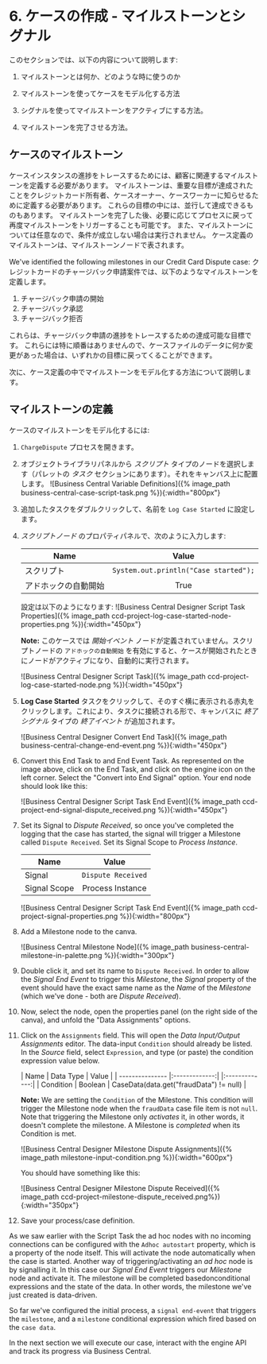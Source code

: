# 6. ケースの作成 - マイルストーンとシグナル

このセクションでは、以下の内容について説明します:

1. マイルストーンとは何か、どのような時に使うのか

2. マイルストーンを使ってケースをモデル化する方法

3. シグナルを使ってマイルストーンをアクティブにする方法。

4. マイルストーンを完了させる方法。

## ケースのマイルストーン

ケースインスタンスの進捗をトレースするためには、顧客に関連するマイルストーンを定義する必要があります。
マイルストーンは、重要な目標が達成されたことをクレジットカード所有者、ケースオーナー、ケースワーカーに知らせるために定義する必要があります。
これらの目標の中には、並行して達成できるものもあります。
マイルストーンを完了した後、必要に応じてプロセスに戻って再度マイルストーンをトリガーすることも可能です。
また、マイルストーンについては任意なので、条件が成立しない場合は実行されません。
ケース定義のマイルストーンは、マイルストーンノードで表されます。

We've identified the following milestones in our Credit Card Dispute case:
クレジットカードのチャージバック申請案件では、以下のようなマイルストーンを定義します。

1. チャージバック申請の開始
2. チャージバック承認
3. チャージバック拒否

これらは、チャージバック申請の進捗をトレースするための達成可能な目標です。
これらには特に順番はありませんので、ケースファイルのデータに何か変更があった場合は、いずれかの目標に戻ってくることができます。

次に、ケース定義の中でマイルストーンをモデル化する方法について説明します。

## マイルストーンの定義

ケースのマイルストーンをモデル化するには:

1. `ChargeDispute` プロセスを開きます。

2. オブジェクトライブラリパネルから _スクリプト_ タイプのノードを選択します（パレットの _タスク_ セクションにあります）。それをキャンバス上に配置します。
    ![Business Central Variable Definitions]({% image_path business-central-case-script-task.png %}){:width="800px"}
    
3. 追加したタスクをダブルクリックして、名前を `Log Case Started` に設定します。

4. _スクリプトノード_ のプロパティパネルで、次のように入力します:

    | Name            | Value     |
    | --------------- |:-------------:|
    | スクリプト  | `System.out.println("Case started");` |
    | アドホックの自動開始  | True |

    設定は以下のようになります:
      ![Business Central Designer Script Task Properties]({% image_path ccd-project-log-case-started-node-properties.png %}){:width="450px"}
    
    **Note:** このケースでは _開始イベント_ ノードが定義されていません。スクリプトノードの `アドホックの自動開始` を有効にすると、ケースが開始されたときにノードがアクティブになり、自動的に実行されます。
    
      ![Business Central Designer Script Task]({% image_path ccd-project-log-case-started-node.png %}){:width="450px"}

5. **Log Case Started** タスクをクリックして、そのすぐ横に表示される赤丸をクリックします。これにより、タスクに接続される形で、キャンバスに _終了シグナル_ タイプの _終了イベント_ が追加されます。

     ![Business Central Designer Convert End Task]({% image_path business-central-change-end-event.png %}){:width="450px"}

6. Convert this End Task to and End Event Task. As represented on the image above, click on the End Task, and click on the engine icon on the left corner. Select the "Convert into End Signal" option. Your end node should look like this:

     ![Business Central Designer Script Task End Event]({% image_path ccd-project-end-signal-dispute_received.png %}){:width="450px"}

7. Set its Signal to _Dispute Received_, so once you've completed the logging that the case has started, the signal will trigger a Milestone called `Dispute Received`. Set its Signal Scope to _Process Instance_.

    | Name            | Value     |
    | --------------- |:-------------:|
    | Signal  | `Dispute Received` |
    | Signal Scope  | Process Instance |

    ![Business Central Designer Script Task End Event]({% image_path ccd-project-signal-properties.png %}){:width="800px"}

8. Add a Milestone node to the canva.
  
    ![Business Central Milestone Node]({% image_path business-central-milestone-in-palette.png %}){:width="300px"}

9.  Double click it, and set its name to `Dispute Received`. In order to allow the _Signal End Event_ to trigger this _Milestone_, the _Signal_ property of the event should have the exact same name as the _Name_ of the _Milestone_ (which we've done - both are _Dispute Received_). 

10. Now, select the node, open the properties panel (on the right side of the canva), and unfold the "Data Assignments" options. 

11. Click on the `Assignments` field. This will open the _Data Input/Output Assignments_ editor. The data-input `Condition` should already be listed. In the _Source_ field, select `Expression`, and type (or paste) the condition expression value below. 

    | Name           | Data Type     | Value     |
    | --------------- |:-------------:| |:-------------:|
    | Condition | Boolean |  CaseData(data.get(\"fraudData\") != null) |

    **Note:** We are setting the `Condition` of the Milestone. This condition will trigger the Milestone node when the `fraudData` case file item is not `null`. Note that triggering the Milestone only *activates* it, in other words, it doesn't complete the milestone. A Milestone is *completed* when its Condition is met.  

    ![Business Central Designer Milestone Dispute Assignments]({% image_path milestone-input-condition.png %}){:width="600px"}

    You should have something like this:

    ![Business Central Designer Milestone Dispute Received]({% image_path ccd-project-milestone-dispute_received.png%}){:width="350px"}

12. Save your process/case definition.

As we saw earlier with the Script Task the ad hoc nodes with no incoming connections can be configured with the `Adhoc autostart` property, which is a property of the node itself. This will activate the node automatically when the case is started. Another way of triggering/activating an _ad hoc_ node is by signalling it. In this case our _Signal End Event_ triggers our _Milestone_ node and activate it. The milestone will be completed basedonconditional expressions and the state of the data. In other words, the milestone we've just created is data-driven.

So far we've configured the initial process, a `signal end-event` that triggers the `milestone`, and a `milestone` conditional expression which fired based on the `case data`.

In the next section we will execute our case, interact with the engine API and track its progress via Business Central.
